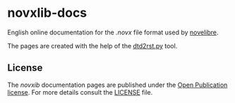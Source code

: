 # novxlib-docs

English online documentation for the *.novx* file format used by [novelibre](https://github.com/peter88213/novelibre).

The pages are created with the help of the [dtd2rst.py](https://github.com/peter88213/dtd2rst) tool.

## License

The *novxib* documentation pages are published under the 
[Open Publication license](https://opencontent.org/openpub).
For more details consult the [LICENSE](https://github.com/peter88213/novxlib-docs/blob/main/LICENSE) file.

